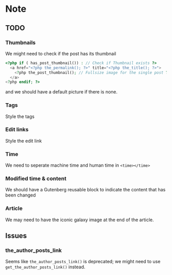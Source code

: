 # Note

## TODO

### Thumbnails

We might need to check if the post has its thumbnail

```php
<?php if ( has_post_thumbnail()) : // Check if Thumbnail exists ?>
  <a href="<?php the_permalink(); ?>" title="<?php the_title(); ?>">
    <?php the_post_thumbnail(); // Fullsize image for the single post ?>
  </a>
<?php endif; ?>
```

and we should have a default picture if there is none.

### Tags

Style the tags

### Edit links

Style the edit link

### Time

We need to seperate machine time and human time in `<time></time>`

### Modified time & content

We should have a Gutenberg reusable block to indicate the content that has been changed

### Article

We may need to have the iconic galaxy image at the end of the article.

## Issues

### the_author_posts_link

Seems like `the_author_posts_link()` is deprecated; we might need to use `get_the_author_posts_link()` instead.
